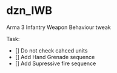 # dzn_IWB
Arma 3 Infantry Weapon Behaviour tweak

Task:
  - [] Do not check cahced units
  - [] Add Hand Grenade sequence
  - [] Add Supressive fire sequence
